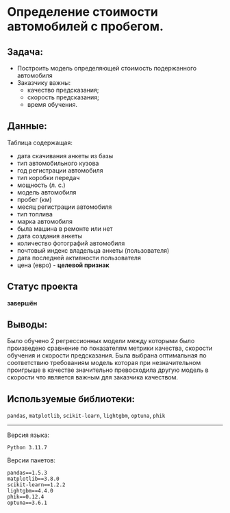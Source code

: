 # Определение стоимости автомобилей с пробегом.

## Задача:
- Построить модель определяющей стоимость подержанного автомобиля
- Заказчику важны:
    - качество предсказания;
    - скорость предсказания;
    - время обучения.
## Данные:
Таблица содержащая:
- дата скачивания анкеты из базы
-  тип автомобильного кузова
- год регистрации автомобиля
- тип коробки передач
- мощность (л. с.)
- модель автомобиля
- пробег (км)
- месяц регистрации автомобиля
- тип топлива
- марка автомобиля
- была машина в ремонте или нет
- дата создания анкеты
- количество фотографий автомобиля
- почтовый индекс владельца анкеты (пользователя)
- дата последней активности пользователя
-  цена (евро) - **целевой признак**

## Статус проекта
**завершён**

## Выводы:
Было обучено 2 регрессионных модели между которыми было произведено сравнение по показателям метрики качества, скорости обучения и скорости предсказания. Была выбрана оптимальная по соответствию требованиям модель которая при незначительном проигрыше в качестве значительно превосходила другую модель в скорости что является важным для заказчика качеством.

## Используемые библиотеки:
`pandas`, `matplotlib`, `scikit-learn`, `lightgbm`, `optuna`, `phik`
***
Версия языка:
```
Python 3.11.7
```

Версии пакетов:
```
pandas==1.5.3
matplotlib==3.8.0
scikit-learn==1.2.2
lightgbm==4.4.0
phik==0.12.4
optuna==3.6.1
```

